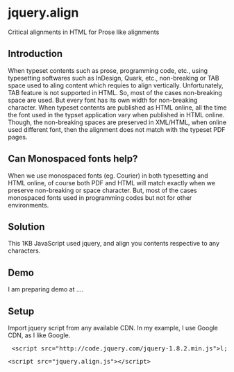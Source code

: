 jquery.align
============

Critical alignments in HTML for Prose like alignments


Introduction
------------

When typeset contents such as prose, programming code, etc., using typesetting softwares such as InDesign, Quark, etc., non-breaking or TAB space used to aling content which requies to align vertically. Unfortunately, TAB feature is not supported in HTML. So, most of the cases non-breaking space are used. But every font has its own width for non-breaking character. When typeset contents are published as HTML online, all the time the font used  in the typset application vary when published in HTML online. Though, the non-breaking spaces are preserved in XML/HTML, when online used different font, then the alignment does not match with the typeset PDF pages.


Can Monospaced fonts help?
---------------------------

When we use monospaced fonts (eg. Courier) in both typesetting and HTML online, of course both PDF and HTML will match exactly when we preserve non-breaking or space character. But, most of the cases monospaced fonts used in programming codes but not for other environments.


Solution
--------

This 1KB JavaScript used jquery, and align you contents respective to any characters.


Demo
----

I am preparing demo at ....


Setup
-----

Import jquery script from any available CDN. In my example, I use Google CDN, as I like Google.

<pre> &lt;script src="http://code.jquery.com/jquery-1.8.2.min.js"&gtl;&lt;/script&gt;</pre>
<pre>&lt;script src="jquery.align.js"&gt;&lt;/script&gt;</pre>
